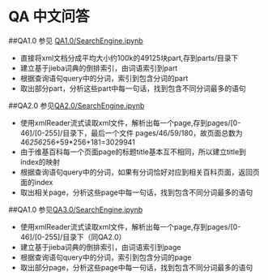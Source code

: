 # QA 中文问答

##QA1.0 
参见 [QA1.0/SearchEngine.ipynb](https://github.com/githubxiaowei/QA/blob/master/QA1.0/SearchEngine.ipynb)

* 直接将xml文档分成平均大小约100k的49125块part,存到parts/目录下
* 建立基于jieba词典的倒排索引，由词语索引到part
* 根据查询语句query中的分词，索引到包含分词的part
* 取出部分part，分析这些part中每一句话，找到包含不同分词最多的语句


##QA2.0 
参见[QA2.0/SearchEngine.ipynb](https://github.com/githubxiaowei/QA/blob/master/QA2.0/SearchEngine.ipynb)

* 使用xmlReader流式读取xml文件，解析出每一个page,存到pages/[0-46]/[0-255]/目录下，最后一个文件 pages/46/59/180，故页面总数为46*256*256+59*256+181=3029941
* 由于维基百科每一个页面page的标题title基本互不相同，所以建立title到index的映射
* 根据查询语句query中的分词，如果有分词恰好对应到相关百科页面，返回页面的index
* 取出相关page，分析这些page中每一句话，找到包含不同分词最多的语句


##QA1.0 
参见[QA3.0/SearchEngine.ipynb](https://github.com/githubxiaowei/QA/blob/master/QA3.0/SearchEngine.ipynb)

* 使用xmlReader流式读取xml文件，解析出每一个page,存到pages/[0-46]/[0-255]/目录下（同QA2.0）
* 建立基于jieba词典的倒排索引，由词语索引到page
* 根据查询语句query中的分词，索引到包含分词的page
* 取出部分page，分析这些page中每一句话，找到包含不同分词最多的语句	


